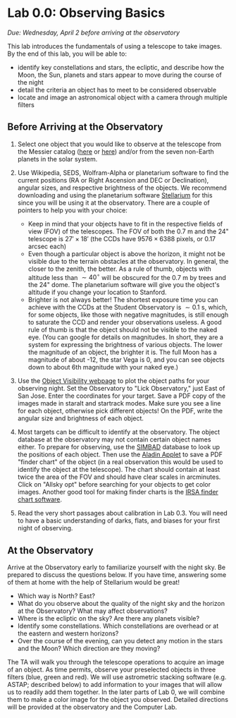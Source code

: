 # Lab 0.0: Observing Basics

*Due: Wednesday, April 2 before arriving at the observatory*

This lab introduces the fundamentals of using a telescope to take images. By the end of this lab, you will be able to:
 - identify key constellations and stars, the ecliptic, and describe how the Moon, the Sun, planets and stars appear to move during the course of the night
 - detail the criteria an object has to meet to be considered observable
 - locate and image an astronomical object with a camera through multiple filters


## Before Arriving at the Observatory

1. Select one object that you would like to observe at the telescope from the Messier catalog ([here](http://en.wikipedia.org/wiki/List_of_Messier_objects) or [here](http://messier.seds.org/)) and/or from the seven non-Earth planets 
in the solar system.

2. Use Wikipedia, SEDS, Wolfram-Alpha or planetarium software to find the current positions (RA or Right Ascension and DEC or Declination), angular sizes, and respective brightness of the objects. We recommend downloading and using the planetarium software [Stellarium](http://www.stellarium.org/) for this since you will be using it at the observatory. There are a couple of pointers to help you with your choice:
   - Keep in mind that your objects have to fit in the respective fields of view (FOV) of the telescopes. The FOV of both the 0.7 m and the 24" telescope is $27'\times18'$ (the CCDs have $9576\times6388$ pixels, or $0.17$ arcsec each)
   - Even though a particular object is above the horizon, it might not be visible due to the terrain obstacles at the observatory. In general, the closer to the zenith, the better. As a rule of thumb, objects with altitude less than $\sim40^{\circ}$ will be obscured for the 0.7 m by trees and the 24" dome. The planetarium software will give you the object's altitude if you change your location to Stanford.
   - Brighter is not always better! The shortest exposure time you can achieve with the CCDs at the Student Observatory is $\sim0.1$ s, which, for some objects, like those with negative magnitudes, is still enough to saturate the CCD and render your observations useless. A good rule of thumb is that the object should not be visible to the naked eye. (You can google for details on magnitudes. In short, they are a system for expressing the brightness of various objects. The lower the magnitude of an object, the brighter it is. The full Moon has a magnitude of about -12, the star Vega is 0, and you can see objects down to about 6th magnitude with your naked eye.)

3. Use the [Object Visibility webpage](http://catserver.ing.iac.es/staralt/) to plot the object paths for your observing night. Set 
the Observatory to "Lick Observatory," just East of San Jose. Enter the coordinates for your target. Save a PDF copy of the images made in staralt and startrack modes. Make sure you see a line for each object, otherwise pick different objects! On the PDF, write the angular size and brightness of each object. 

4. Most targets can be difficult to identify at the observatory. The object database at the observatory may not contain certain object names either. To prepare for observing, use the [SIMBAD](http://simbad.u-strasbg.fr/simbad/) database to look up the positions of each object. Then use the [Aladin Applet](http://aladin.u-strasbg.fr/) to save a PDF "finder chart" of the object (in a real observation this would be used to identify the object at the telescope). The chart should contain at least twice the area of the FOV and should have clear scales in arcminutes. Click on "Allsky opt" before searching for your objects to get color images. Another good tool for making finder charts is the [IRSA finder chart software](https://irsa.ipac.caltech.edu/applications/finderchart/?__action=layout.showDropDown).

5. Read the very short passages about calibration in Lab 0.3. You will need to have a basic understanding of darks, flats, and biases for your first night of observing.

## At the Observatory

Arrive at the Observatory early to familiarize yourself with the night sky. Be prepared to discuss the questions below. If you have time, answering some of them at home with the help of Stellarium would be great!
 - Which way is North? East?
 - What do you observe about the quality of the night sky and the horizon at the Observatory? What may affect observations?
 - Where is the ecliptic on the sky? Are there any planets visible?
 - Identify some constellations. Which constellations are overhead or at the eastern and western horizons?
 - Over the course of the evening, can you detect any motion in the stars and the Moon? Which direction are they moving?



The TA will walk you through the telescope operations to acquire an image of an object. As time permits, observe your preselected objects in three filters 
(blue, green and red). We will use astrometric stacking software (e.g. ASTAP; described below) to add information to your images that will allow us to readily add them together. In the later parts of Lab 0, we will combine them to make a color image for the object you observed. Detailed directions will be provided at the observatory and the Computer Lab.
